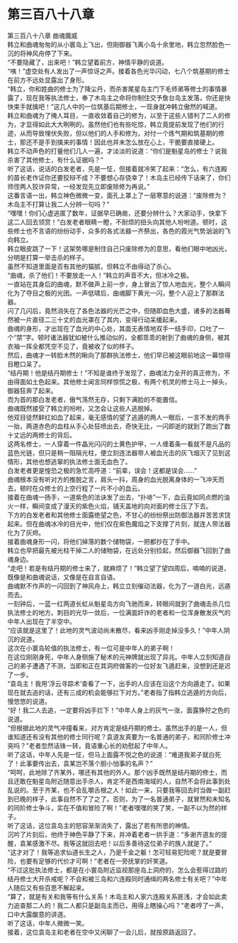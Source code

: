 # 第三百八十八章

第三百八十八章 曲魂魔威\
韩立和曲魂匆匆的从小寰岛上飞出，但刚御器飞离小岛十余里地，韩立忽然脸色一沉的将神风舟停了下来。\
“不要隐藏了，出来吧！”韩立望着前方，神情平静的说道。\
“咦！”虚空处有人发出了一声惊讶之声。接着各色光华闪动，七八个筑基期的修士在前方不远处显露出了身形。\
“韩立，你和姓曲的修士为了降尘丹，而杀害尾星岛主门下毛师弟等修士的事情暴露了，现在我等执法修士，奉了木岛主之命将你制住交予詹台岛主发落，你还是快快束手就擒吧！”这几人中的一位筑基后期修士，一现身就冲韩立傲然的喊道。\
韩立和曲魂为了掩人耳目，一直收敛着自己的修为，以至于这些人错判了二人的修为，才显得如此大大咧咧的。虽然他们也有些吃惊，韩立竟提前发现了他们的行迹，从而导致埋伏失败，但以他们的人手和修为，对付一个炼气期和筑基期的修士，那还不是手到擒来的事情！因此也并未怎么放在心上，干脆要直接硬上。\
韩立不动声色的打量他们几人一遍，才淡淡的说道：“你们是魁星岛的修士？说我杀害了其他修士，有什么证据吗？”\
听了这话，说话的白发老者，先是一怔，但接着就冷笑了起来：“怎么，有六连殿的苗长老作证你还要狡辩不成？不要想心存侥幸了！木岛主已经传下话来了，你们师侄两人狡诈异常，一经发现先立即废除修为再说。”\
这番言语一出，韩立神色微微一变，面孔上罩上了一层寒意的说道：“废除修为？木岛主不打算让我二人分辨一句吗？”\
“嘿嘿！你们心虚逃匿了数年，证据早已确凿，还要分辨什么？大家动手，快拿下这二人回去领赏！”白发老者眼睛一瞪，不耐烦的扭头向其他人吩咐道。顿时，这些修士也不言语的纷纷动手，众多的各式法器一齐祭出，各色的霞光气势汹汹的飞向韩立。\
韩立眼皮跳了一下！这架势哪是制住自己只废除修为的意思，看他们眼中地凶光，分明是打算一举击杀的样子。\
虽然不知道里面是否有其他的猫腻，但韩立不由得动了杀心。\
“曲魂，杀了他们！不要放走一人！”韩立的声音不大，但冰冷之极。\
一直站在其身后的曲魂，默不做声上前一步，身上冒出了惊人地血光，整个人瞬间化为了夺目之极的光团。一声低啸后，曲魂脚下黄光一闪，整个人迎上了那群法器。\
闪了几闪后，竟然消失在了各色法器的光芒之中，但随即血色大盛，诸多的法器蓦然被一片直径二三十丈的血光罩在了其内，变得行动呆缓起来。\
曲魂的身形，才出现在了血光的中心处，其面无表情地双手一结手印，口吐了一个“禁”字。顿时诸法器犹如被什么推动似的，全都乖乖的射到了曲魂的身侧，被其衣袖一挥全都凭空不见了，竟被收了似的样子。\
然后，曲魂才一转脸木然的瞅向了那群执法修士，他们早已被这眼前地这一幕惊得目瞪口呆了。\
“结丹期！他是结丹期修士！”不知是谁终于发现了，曲魂法力全开的真正修为，不由得面如土色起来。其他修士闻言同样惊慌之极，有两个机灵的修士马上一掉头，御器狂奔了起来。\
而为首的那白发老者，傲气荡然无存，只剩下满脸的不能置信。\
曲魂既然接受了韩立的吩咐，又怎会让这些人逃脱掉。\
他双目徒然鲜红如血了起来，毫无感情的望了逃遁的两人一眼后，一言不发的两手一抬，两道赤色的血柱从手心处狂喷出去，奇快无比，一闪即逝的就到了跑出了数十丈远的两修士的背后。\
这两名修士，一人穿着一件晶光闪闪的土黄色护甲，一人缠着条一看就不是凡品的蓝色光链，但只是稍一阻隔光柱，便立刻连法器带人被血光击的灰飞烟灭了见到这情形，其他也想逃窜的执法修士面无血色了。\
白发老者更是惶恐之极的急忙高呼道：“前辈，误会！这都是误会……”\
曲魂根本没有听对方的推脱之言，肩头一抖，周身的血光脱离身体的一飞冲天而去，顿时在众修士的上空行程了一片不小的血云。\
接着在曲魂一扬手，一道紫色的法诀发了出去，“扑哧”一下，血云竟如同点燃的油火一样，瞬间变成了漫天的紫色火焰，铺天盖地的向对面的修士压了下去。\
下方的白发老者和其他修士面露绝望之色，不甘心的纷纷祭出防御法器并苦苦求饶起来。但在曲魂冰冷的目光中，他们仅在紫色魔焰之下支撑了片刻，就连人带法器化为了灰烬。\
接着曲魂身形一闪，将他们掉落的数个储物袋，一把都抄在了手中。\
韩立也早把最先被光柱干掉二人的储物袋，在远处分别捡起，然后御器飞回到了曲魂身边。\
“走吧！若是有结丹期的修士来了，就麻烦了！”韩立望了望四周后，喃喃的说道，既像是和曲魂说话，又像是在自言自语。\
曲魂默不作声的一闪回到了神风舟上，韩立立刻催动法器，化为了一道白光，远遁而去。\
一刻钟后，一蓝一红两道长虹从魁星岛方向飞驰而来，转眼间就到了曲魂击杀几位执法修士的地方。刺目的光华一敛后，一位满面奸诈的老者和一位浑身散发灰气的中年人出现在了半空中。\
“应该就是这里了！此地的灵气波动尚未散尽，看来凶手刚走掉没多久！”中年人阴沉的说道。\
这次在小寰岛轮值的执法修士，有一位可是中年人的弟子啊！\
在这位刚刚身死，中年人身侧施了秘术的元神牌就出现了异兆。中年人立刻知道自己的弟子遭遇了不测，当即和正在其洞府做客的一位好友飞遁赶来，没想到还是迟了一步。\
“袁岛主！我用‘浮云寻踪术’查看了一下，出手的人应该在沿这个方向遁走了。如果现在就去追的话，还有三成的机会能够拦下对方。”老者指了指韩立逃遁的方向后，慢悠悠的说道。\
“好！我二人去追，一定要将凶手拦下！”中年人身上的灰气一涨，面露狰狞之色的说道。\
“但根据此地的灵气冲撞看来，对方肯定是结丹期的修士。虽然出手的是一人，但谁知道还有没有其他的修士同行呢？袁道友真要为一名普通的弟子，和同阶修士冲突吗？”老者忽然话锋一转，竟语重心长的劝慰起了中年人。\
听了这话，中年人先是一怔，但马上面露不悦之色的说道：“难道我弟子就白死了！此事要传出去，袁某岂不落个胆小怕事的名声？”\
“呵呵，此地除了齐某外，哪还有其他的外人。那个凶手既然是结丹期的修士，而且还敢在魁星岛附近随意出手杀人，肯定不是西南海域的人，自然不会将此事到处乱说的。至于齐某，也不会乱嚼舌根之人！如此一来，只要我等回去时当做一副赶到已晚的样子，此事自然不了了之了。否则，为了一名普通弟子，就冒然和未知名的同阶修士争斗，实在不值和冒险了啊！”老者嘿嘿的笑了笑，一副不以为然的样子。\
听了这话，这位袁岛主的怒容渐渐消失了，露出了若有所思的神情。\
沉吟了片刻后，他终于神色平静了下来，并冲着老者一拱手道：“多谢齐道友的提醒，袁某感激不尽。我等这就回去吧！以后多善待这位弟子的族人就是了。”\
“这才对了！我等追求仙道长生之人，乃是千金之躯！怎可轻易犯险呢？就是要冒险，也要有足够的代价才可啊！”老者在一旁抚掌的奸笑道。\
“不过这批执法修士，都是在小寰岛附近监视那座岛上洞府的，怎么会惹得过路的结丹修士大开杀戒呢？不会和被三岛和六连殿同时通缉的两名修士有关吧？”中年人随后又有些百思不解起来。\
“算了，就是有关和我等有什么关系！木岛主和人家六连殿关系匪浅，才会如此卖力追查那二人的！我二人都只是副岛主而已，用得上瞎操心吗？”老者哼了一声，口中大露酸意的讲道。\
听了这话，中年人微微一笑。\
接着，这位袁岛主和老者在空中又闲聊了一会儿后，就按原路返回了。

